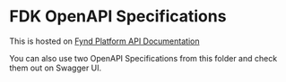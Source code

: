 # FDK OpenAPI Specifications

This is hosted on [Fynd Platform API Documentation](https://documentation.sngfynd.com/en/api-doc)

You can also use two OpenAPI Specifications from this folder and check them out on Swagger UI.
